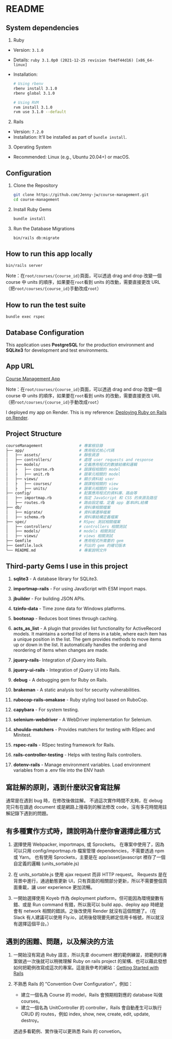# README

## System dependencies

1. Ruby

- Version: `3.1.0`
- Details: `ruby 3.1.0p0 (2021-12-25 revision fb4df44d16) [x86_64-linux]`
- Installation:

  ```bash
  # Using rbenv
  rbenv install 3.1.0
  rbenv global 3.1.0

  # Using RVM
  rvm install 3.1.0
  rvm use 3.1.0 --default
  ```

2. Rails

- Version: `7.2.0`
- Installation: It'll be installed as part of `bundle install`.

3. Operating System

- Recommended: Linux (e.g., Ubuntu 20.04+) or macOS.

## Configuration

1. Clone the Repository
   ```bash
   git clone https://github.com/Jenny-jw/course-management.git
   cd course-management
   ```
2. Install Ruby Gems
   ```bash
   bundle install
   ```
3. Run the Database Migrations
   ```bash
   bin/rails db:migrate
   ```

## How to run this app locally

`bin/rails server`

Note：在`root/courses/{course_id}`頁面，可以透過 drag and drop 改變一個 course 中 units 的順序，如果要在`root`看到 units 的改動，需要直接更改 URL（把`root/courses/{course_id}`手動改成`root`）

## How to run the test suite

`bundle exec rspec`

## Database Configuration

This application uses **PostgreSQL** for the production environment and **SQLite3** for development and test environments.

## App URL

[Course Management App](https://course-management-6nfp.onrender.com)

Note：在`root/courses/{course_id}`頁面，可以透過 drag and drop 改變一個 course 中 units 的順序，如果要在`root`看到 units 的改動，需要直接更改 URL（把`root/courses/{course_id}`手動改成`root`）

I deployed my app on Render. This is my reference: [Deploying Ruby on Rails on Render](https://docs.render.com/deploy-rails).

## Project Structure

```bash
courseManagement                # 專案根目錄
├── app/                        # 應用程式核心代碼
│   ├── assets/                 # 靜態資源
│   ├── controllers/            # 處理 user requests and response
│   ├── models/                 # 定義應用程式的數據結構和邏輯
│   ├   ├── course.rb           # 跟課程相關的 model
│   ├   ├── unit.rb             # 跟單元相關的 model
│   ├── views/                  # 顯示資料給 user
│   ├   ├── courses/            # 跟課程相關的 view
│   ├   ├── units/              # 跟單元相關的 view
├── config/                     # 配置應用程式的資料庫、路由等
│   ├── importmap.rb            # 指定 JavaScript 和 CSS 的來源及路徑
│   ├── routes.rb               # 路由設定檔，定義 app 基本URL結構
├── db/                         # 資料庫相關檔案
│   ├── migrate/                # 資料庫遷移檔案
│   ├── schema.rb               # 資料庫結構定義檔案
├── spec/                       # RSpec 測試相關檔案
│   ├── controllers/            # controllers 相關測試
│   ├── models/                 # models 相關測試
│   ├── views/                  # views 相關測試
├── Gemfile                     # 應用程式所需要的 gem
├── Gemfile.lock                # 列出的 gem 的確切版本
└── README.md                   # 專案說明文件
```

## Third-party Gems I use in this project

1. **sqlite3** - A database library for SQLite3.

2. **importmap-rails** - For using JavaScript with ESM import maps.
3. **jbuilder** - For building JSON APIs.
4. **tzinfo-data** - Time zone data for Windows platforms.
5. **bootsnap** - Reduces boot times through caching.
6. **acts_as_list** - A plugin that provides list functionality for ActiveRecord models. It maintains a sorted list of items in a table, where each item has a unique position in the list. The gem provides methods to move items up or down in the list. It automatically handles the ordering and reordering of items when changes are made.
7. **jquery-rails**- Integration of jQuery into Rails.
8. **jquery-ui-rails** - Integration of jQuery UI into Rails.
9. **debug** - A debugging gem for Ruby on Rails.
10. **brakeman** - A static analysis tool for security vulnerabilities.
11. **rubocop-rails-omakase** - Ruby styling tool based on RuboCop.
12. **capybara** - For system testing.
13. **selenium-webdriver** - A WebDriver implementation for Selenium.
14. **shoulda-matchers** - Provides matchers for testing with RSpec and Minitest.
15. **rspec-rails** - RSpec testing framework for Rails.
16. **rails-controller-testing** - Helps with testing Rails controllers.
17. **dotenv-rails** - Manage environment variables. Load environment variables from a .env file into the ENV hash

## 寫註解的原則，遇到什麼狀況會寫註解

通常是在遇到 bug 時，在修改後做註解。
不過這次實作時間不太夠，在 debug 完只有在讀過 document 或是網路上搜尋到的解法修改 code，沒有多花時間用註解記錄下遇到的問題。

## 有多種實作方式時，請說明為什麼你會選擇此種方式

1. 選擇使用 Webpacker, importmaps, 或 Sprockets。
   在專案中使用了，因為可以只用 config/importmap.rb 檔案管理 dependencies，不需要透過 npm 或 Yarn。
   也有使用 Sprockets，主要是在 app/asset/javascript 裡存了一個自定義的邏輯 (units_sortable.js)

2. 在 units_sortable.js 使用 ajax request 而非 HTTP request。
   Requests 是在背景中進行，通過動態更新 UI，只有頁面的相關部分更新，所以不需要整個頁面重載，讓 user experience 更加流暢。

3. 一開始選擇使用 Koyeb 作為 deployment platform，但可能因為環境變數有錯、或是 Run command 有錯，所以我可以 build app、deploy app 時總是會有 network 相關的錯誤。之後改使用 Render 就沒有這個問題了。（在 Slack 有人建議可以使用 Fly.io，試用後發現要先綁定信用卡帳號，所以就沒有選擇這個平台。）

## 遇到的困難、問題，以及解決的方法

1. 一開始沒有寫過 Ruby 語言，所以先拿 document 裡的範例練習，把範例的專案做過一次後就可以稍微理解 Ruby on rails project 的架構、也可以藉此發想如何把範例改寫成這次的專案。這是我參考的網站：[Getting Started with Rails](https://guides.rubyonrails.org/getting_started.html)

2. 不熟悉 Rails 的 "Convention Over Configuration"，例如：

   - 建立一個名為 Course 的 model，Rails 會預期相對應的 database 叫做 courses。
   - 建立一個名為 UnitController 的 controller，Rails 會自動產生可以執行 CRUD 的 routes，例如 index, show, new, create, edit, update, destroy。

   透過多看範例、實作後可以更熟悉 Rails 的 convetion。
